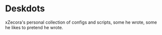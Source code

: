 # Deskdots
xZecora's personal collection of configs and scripts, some he wrote, some he likes to pretend he wrote.
